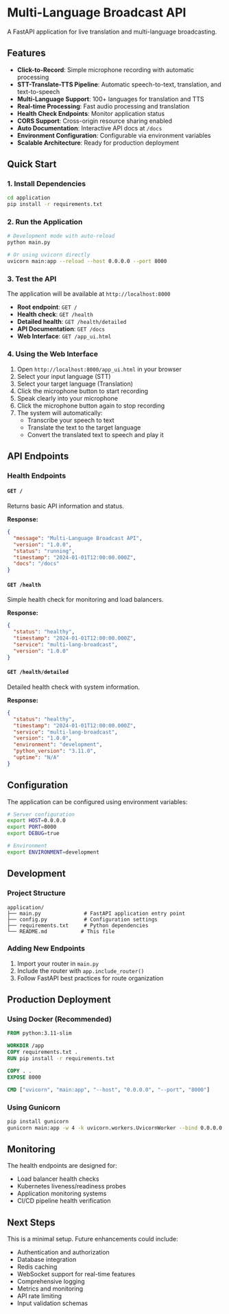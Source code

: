 # Multi-Language Broadcast API

A FastAPI application for live translation and multi-language broadcasting.

## Features

- **Click-to-Record**: Simple microphone recording with automatic processing
- **STT-Translate-TTS Pipeline**: Automatic speech-to-text, translation, and text-to-speech
- **Multi-Language Support**: 100+ languages for translation and TTS
- **Real-time Processing**: Fast audio processing and translation
- **Health Check Endpoints**: Monitor application status
- **CORS Support**: Cross-origin resource sharing enabled
- **Auto Documentation**: Interactive API docs at `/docs`
- **Environment Configuration**: Configurable via environment variables
- **Scalable Architecture**: Ready for production deployment

## Quick Start

### 1. Install Dependencies

```bash
cd application
pip install -r requirements.txt
```

### 2. Run the Application

```bash
# Development mode with auto-reload
python main.py

# Or using uvicorn directly
uvicorn main:app --reload --host 0.0.0.0 --port 8000
```

### 3. Test the API

The application will be available at `http://localhost:8000`

- **Root endpoint**: `GET /`
- **Health check**: `GET /health`
- **Detailed health**: `GET /health/detailed`
- **API Documentation**: `GET /docs`
- **Web Interface**: `GET /app_ui.html`

### 4. Using the Web Interface

1. Open `http://localhost:8000/app_ui.html` in your browser
2. Select your input language (STT)
3. Select your target language (Translation)
4. Click the microphone button to start recording
5. Speak clearly into your microphone
6. Click the microphone button again to stop recording
7. The system will automatically:
   - Transcribe your speech to text
   - Translate the text to the target language
   - Convert the translated text to speech and play it

## API Endpoints

### Health Endpoints

#### `GET /`
Returns basic API information and status.

**Response:**
```json
{
  "message": "Multi-Language Broadcast API",
  "version": "1.0.0",
  "status": "running",
  "timestamp": "2024-01-01T12:00:00.000Z",
  "docs": "/docs"
}
```

#### `GET /health`
Simple health check for monitoring and load balancers.

**Response:**
```json
{
  "status": "healthy",
  "timestamp": "2024-01-01T12:00:00.000Z",
  "service": "multi-lang-broadcast",
  "version": "1.0.0"
}
```

#### `GET /health/detailed`
Detailed health check with system information.

**Response:**
```json
{
  "status": "healthy",
  "timestamp": "2024-01-01T12:00:00.000Z",
  "service": "multi-lang-broadcast",
  "version": "1.0.0",
  "environment": "development",
  "python_version": "3.11.0",
  "uptime": "N/A"
}
```

## Configuration

The application can be configured using environment variables:

```bash
# Server configuration
export HOST=0.0.0.0
export PORT=8000
export DEBUG=true

# Environment
export ENVIRONMENT=development
```

## Development

### Project Structure

```
application/
├── main.py              # FastAPI application entry point
├── config.py            # Configuration settings
├── requirements.txt     # Python dependencies
└── README.md           # This file
```

### Adding New Endpoints

1. Import your router in `main.py`
2. Include the router with `app.include_router()`
3. Follow FastAPI best practices for route organization

## Production Deployment

### Using Docker (Recommended)

```dockerfile
FROM python:3.11-slim

WORKDIR /app
COPY requirements.txt .
RUN pip install -r requirements.txt

COPY . .
EXPOSE 8000

CMD ["uvicorn", "main:app", "--host", "0.0.0.0", "--port", "8000"]
```

### Using Gunicorn

```bash
pip install gunicorn
gunicorn main:app -w 4 -k uvicorn.workers.UvicornWorker --bind 0.0.0.0:8000
```

## Monitoring

The health endpoints are designed for:
- Load balancer health checks
- Kubernetes liveness/readiness probes
- Application monitoring systems
- CI/CD pipeline health verification

## Next Steps

This is a minimal setup. Future enhancements could include:

- Authentication and authorization
- Database integration
- Redis caching
- WebSocket support for real-time features
- Comprehensive logging
- Metrics and monitoring
- API rate limiting
- Input validation schemas
